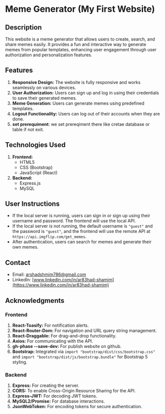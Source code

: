 # Meme Generator (My First Website)

## Description
This website is a meme generator that allows users to create, search, and share memes easily. It provides a fun and interactive way to generate memes from popular templates, enhancing user engagement through user authorization and personalization features.

## Features
1. **Responsive Design:** The website is fully responsive and works seamlessly on various devices.
2. **User Authorization:** Users can sign up and log in using their credentials to save their generated memes.
3. **Meme Generation:** Users can generate memes using predefined templates.
4. **Logout Functionality:** Users can log out of their accounts when they are done.
5. **set prerequiment**: we set prereqiment there like cretae database or table if not exit.


## Technologies Used
1. **Frontend:**
   - HTML5
   - CSS (Bootstrap)
   - JavaScript (React)
2. **Backend:**
   - Express.js
   - MySQL

## User Instructions
- If the local server is running, users can sign in or sign up using their username and password. The frontend will use the local API.
- If the local server is not running, the default username is `"guest"` and the password is `"guest"`, and the frontend will use the remote API at `https://api.imgflip.com/get_memes`.
- After authentication, users can search for memes and generate their own memes.

## Contact
- Email: [arshadshmim786@gmail.com](mailto:arshadshmim786@gmail.com)
- LinkedIn: [www.linkedin.com/in/ar83had-shamim](https://www.linkedin.com/in/ar83had-shamim)

## Acknowledgments
### Frontend
1. **React-Toasify:** For notification alerts.
2. **React-Router-Dom:** For navigation and URL query string management.
3. **React-Draggable:** For drag-and-drop functionality.
4. **Axios:** For communicating with the API.
5. **gh-phase --save-dev:** For publish website on github.
6. **Bootstrap:** Integrated via `import "bootstrap/dist/css/bootstrap.css"` and `import "bootstrap/dist/js/bootstrap.bundle"` for Bootstrap 5 styling.

### Backend
1. **Express:** For creating the server.
2. **CORS:** To enable Cross-Origin Resource Sharing for the API.
3. **Express-JWT:** For decoding JWT tokens.
4. **MySQL2/Promise:** For database interactions.
5. **JsonWebToken:** For encoding tokens for secure authentication.


